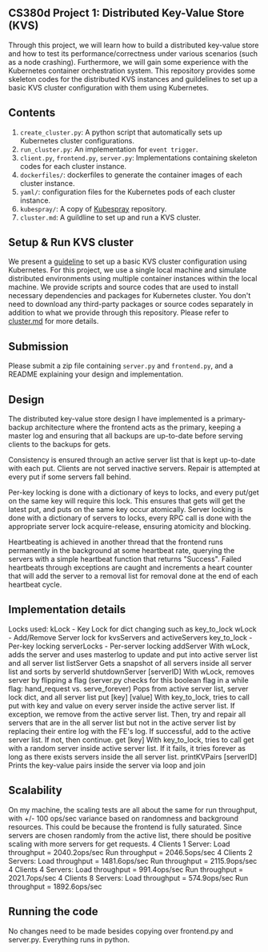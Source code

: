 ## CS380d Project 1: Distributed Key-Value Store (KVS)

Through this project, we will learn how to build a distributed key-value store
and how to test its performance/correctness under various scenarios (such as a 
node crashing). Furthermore, we will gain some experience with the Kubernetes 
container orchestration system. This repository provides some skeleton codes
for the distributed KVS instances and guildelines to set up a basic KVS cluster 
configuration with them using Kubernetes.

## Contents

1. `create_cluster.py`: A python script that automatically sets up Kubernetes cluster configurations.
2. `run_cluster.py`: An implementation for `event trigger`.
3. `client.py`, `frontend.py`, `server.py`: Implementations containing skeleton codes for each cluster instance.
4. `dockerfiles/`: dockerfiles to generate the container images of each cluster instance.
5. `yaml/`: configuration files for the Kubernetes pods of each cluster instance.
6. `kubespray/`: A copy of [Kubespray](https://github.com/kubernetes-sigs/kubespray) repository.
7. `cluster.md`: A guildline to set up and run a KVS cluster.

## Setup & Run KVS cluster

We present a [guideline](https://github.com/vijay03/cs380d-f23/blob/master/project1/cluster.md) to set up a basic KVS cluster configuration using
Kubernetes. For this project, we use a single local machine and simulate 
distributed environments using multiple container instances within the local
machine. We provide scripts and source codes that are used to install
necessary dependencies and packages for Kubernetes cluster. You don't need to
download any third-party packages or source codes separately in addition to
what we provide through this repository. Please refer to [cluster.md](https://github.com/vijay03/cs380d-f23/blob/master/project1/cluster.md) for more details.

## Submission
Please submit a zip file containing `server.py` and `frontend.py`, and a README explaining
your design and implementation.

## Design 
The distributed key-value store design I have implemented is a primary-backup architecture where the frontend acts as the primary, 
keeping a master log and ensuring that all backups are up-to-date before serving clients to the backups for gets. 

Consistency is ensured through an active server list that is kept up-to-date with each put.
Clients are not served inactive servers. Repair is attempted at every put if some servers fall behind.

Per-key locking is done with a dictionary of keys to locks, and every put/get on the same key will require this lock.
This ensures that gets will get the latest put, and puts on the same key occur atomically.
Server locking is done with a dictionary of servers to locks, every RPC call is done with the appropriate server lock acquire-release, 
ensuring atomicity and blocking.

Heartbeating is achieved in another thread that the frontend runs permanently in the background at some heartbeat rate, 
querying the servers with a simple heartbeat function that returns "Success". Failed heartbeats through exceptions are caught 
and increments a heart counter that will add the server to a removal list for removal done at the end of each heartbeat cycle.

## Implementation details
Locks used:
    kLock - Key Lock for dict changing such as key_to_lock
    wLock - Add/Remove Server lock for kvsServers and activeServers
    key_to_lock - Per-key locking
    serverLocks - Per-server locking
addServer
    With wLock, adds the server and uses masterlog to update and put into active server list and all server list
listServer
	Gets a snapshot of all servers inside all server list and sorts by serverId
shutdownServer [serverID]
    With wLock, removes server by flipping a flag (server.py checks for this boolean flag in a while flag: hand_request vs. serve_forever)
    Pops from active server list, server lock dict, and all server list
put [key] [value]
    With key_to_lock, tries to call put with key and value on every server inside the active server list.
    If exception, we remove from the active server list.
    Then, try and repair all servers that are in the all server list but not in the active server list by replacing their entire log with the FE's log.
    If successful, add to the active server list. If not, then continue.
get [key]
	With key_to_lock, tries to call get with a random server inside active server list. If it fails, it tries forever as long as there exists 
    servers inside the all server list.
printKVPairs [serverID]
    Prints the key-value pairs inside the server via loop and join 
## Scalability
On my machine, the scaling tests are all about the same for run throughput, with +/- 100 ops/sec variance based on randomness and background resources.
This could be because the frontend is fully saturated. Since servers are chosen randomly from the active list, there should be positive scaling with more servers for get requests.
4 Clients 1 Server:
    Load throughput = 2040.2ops/sec
    Run throughput = 2046.5ops/sec
4 Clients 2 Servers:
    Load throughput = 1481.6ops/sec
    Run throughput = 2115.9ops/sec
4 Clients 4 Servers:
    Load throughput = 991.4ops/sec
    Run throughput = 2021.7ops/sec
4 Clients 8 Servers:
    Load throughput = 574.9ops/sec
    Run throughput = 1892.6ops/sec
## Running the code
No changes need to be made besides copying over frontend.py and server.py. Everything runs in python.